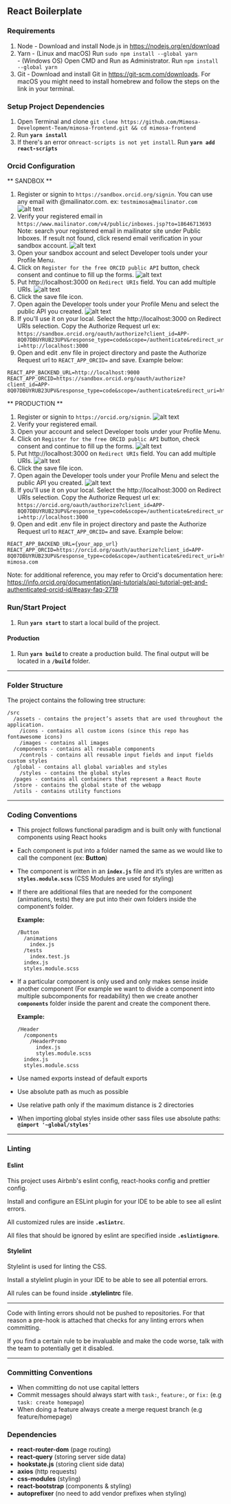 ## React Boilerplate


### Requirements

1. Node   - Download and install Node.js in https://nodejs.org/en/download
2. Yarn   - (Linux and macOS) Run `sudo npm install --global yarn` <br />
          - (Windows OS) Open CMD and Run as Administrator. Run `npm install --global yarn`
3. Git    - Download and install Git in https://git-scm.com/downloads. For macOS you might need to install homebrew and follow the steps on the link in your terminal.

### Setup Project Dependencies

1. Open Terminal and clone `git clone https://github.com/Mimosa-Development-Team/mimosa-frontend.git && cd mimosa-frontend`
2. Run **`yarn install`**
3. If there's an error on`react-scripts is not yet install`. Run **`yarn add react-scripts`**

### Orcid Configuration

** SANDBOX **

1. Register or signin to `https://sandbox.orcid.org/signin`. You can use any email with @mailinator.com. ex: `testmimosa@mailinator.com`
![alt text](./files/orcid-sandbox-registration.png)
2. Verify your registered email in `https://www.mailinator.com/v4/public/inboxes.jsp?to=18646713693`
    Note: search your registered email in mailinator site under Public Inboxes. If result not found, click resend email verification in your sandbox account.
![alt text](./files/mailinator-verify.png)
3. Open your sandbox account and select Developer tools under your Profile Menu.
4. Click on `Register for the free ORCID public API` button, check consent and continue to fill up the forms.
![alt text](./files/register-pa.png)
5. Put http://localhost:3000 on `Redirect URIs` field. You can add multiple URIs.
![alt text](./files/forms.png)
6. Click the save file icon.
7. Open again the Developer tools under your Profile Menu and select the public API you created.
![alt text](./files/developer-tools.png)
8. If you'll use it on your local. Select the http://localhost:3000 on Redirect URIs selection. Copy the Authorize Request url ex: `https://sandbox.orcid.org/oauth/authorize?client_id=APP-8Q07DBUYRUB23UPV&response_type=code&scope=/authenticate&redirect_uri=http://localhost:3000`
9. Open and edit .env file in project directory and paste the Authorize Request url to `REACT_APP_ORCID=` and save. Example below:
```
REACT_APP_BACKEND_URL=http://localhost:9000
REACT_APP_ORCID=https://sandbox.orcid.org/oauth/authorize?client_id=APP-8Q07DBUYRUB23UPV&response_type=code&scope=/authenticate&redirect_uri=http://localhost:3000
```

** PRODUCTION **

1. Register or signin to `https://orcid.org/signin`. 
![alt text](./files/orcid-sandbox-registration.png)
2. Verify your registered email.
3. Open your account and select Developer tools under your Profile Menu.
4. Click on `Register for the free ORCID public API` button, check consent and continue to fill up the forms.
![alt text](./files/register-pa.png)
5. Put http://localhost:3000 on `Redirect URIs` field. You can add multiple URIs.
![alt text](./files/forms.png)
6. Click the save file icon.
7. Open again the Developer tools under your Profile Menu and select the public API you created.
![alt text](./files/developer-tools.png)
8. If you'll use it on your local. Select the http://localhost:3000 on Redirect URIs selection. Copy the Authorize Request url ex: `https://orcid.org/oauth/authorize?client_id=APP-8Q07DBUYRUB23UPV&response_type=code&scope=/authenticate&redirect_uri=http://localhost:3000`
9. Open and edit .env file in project directory and paste the Authorize Request url to `REACT_APP_ORCID=` and save. Example below:
```
REACT_APP_BACKEND_URL={your_app_url}
REACT_APP_ORCID=https://orcid.org/oauth/authorize?client_id=APP-8Q07DBUYRUB23UPV&response_type=code&scope=/authenticate&redirect_uri=http://test-mimosa.com
```

Note: for additional reference, you may refer to Orcid's documentation here: https://info.orcid.org/documentation/api-tutorials/api-tutorial-get-and-authenticated-orcid-id/#easy-faq-2719

### Run/Start Project

1. Run **`yarn start`** to start a local build of the project.

#### Production

1. Run **`yarn build`** to create a production build. The final output will be located in a **`/build`** folder.

---

### Folder Structure

The project contains the following tree structure:

```
/src
  /assets - contains the project’s assets that are used throughout the application.
    /icons - contains all custom icons (since this repo has fontawesome icons)
    /images - contains all images
  /components - contains all reusable components
    /controls - contains all reusable input fields and input fields custom styles
  /global - contains all global variables and styles
    /styles - contains the global styles
  /pages - contains all containers that represent a React Route
  /store - contains the global state of the webapp
  /utils - contains utility functions
```

---

### Coding Conventions

- This project follows functional paradigm and is built only with functional components using React hooks

- Each component is put into a folder named the same as we would like to call the component (ex: **Button**)

- The component is written in an **`index.js`** file and it’s styles are written as **`styles.module.scss`** (CSS Modules are used for styling)

- If there are additional files that are needed for the component (animations, tests) they are put into their own folders inside the component’s folder.

  **Example:**

  ```
  /Button
    /animations
      index.js
    /tests
      index.test.js
    index.js
    styles.module.scss
  ```

- If a particular component is only used and only makes sense inside another component (For example we want to divide a component into multiple subcomponents for readability) then we create another **`components`** folder inside the parent and create the component there.

  **Example:**

  ```
  /Header
    /components
      /HeaderPromo
        index.js
        styles.module.scss
    index.js
    styles.module.scss
  ```

- Use named exports instead of default exports

- Use absolute path as much as possible

- Use relative path only if the maximum distance is 2 directories

- When importing global styles inside other sass files use absolute paths: **`@import '~global/styles'`**

---

### Linting

#### Eslint

This project uses Airbnb's eslint config, react-hooks config and prettier config.

Install and configure an ESLint plugin for your IDE to be able to see all eslint errors.

All customized rules are inside **`.eslintrc`**.

All files that should be ignored by eslint are specified inside **`.eslintignore`**.

#### Stylelint

Stylelint is used for linting the CSS.

Install a stylelint plugin in your IDE to be able to see all potential errors.

All rules can be found inside **.stylelintrc** file.

---

Code with linting errors should not be pushed to repositories. For that reason a pre-hook is attached that checks for any linting errors when committing.

If you find a certain rule to be invaluable and make the code worse, talk with the team to potentially get it disabled.

---

### Committing Conventions

- When committing do not use capital letters
- Commit messages should always start with `task:`, `feature:`, or `fix:` (e.g `task: create homepage`)
- When doing a feature always create a merge request branch (e.g feature/homepage)

### Dependencies

- **react-router-dom** (page routing)
- **react-query** (storing server side data)
- **hookstate.js** (storing client side data)
- **axios** (http requests)
- **css-modules** (styling)
- **react-bootstrap** (components & styling)
- **autoprefixer** (no need to add vendor prefixes when styling)
